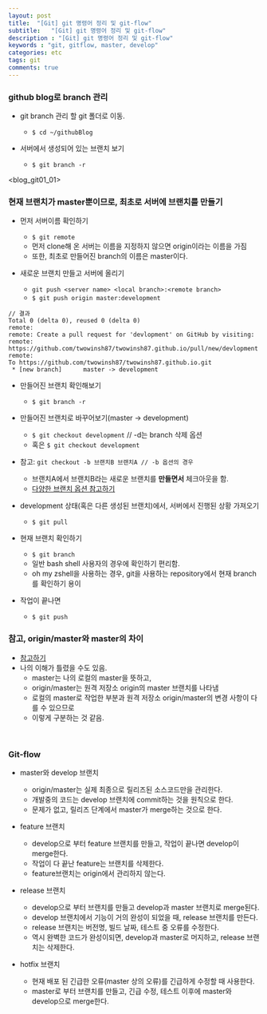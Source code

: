```yaml
---
layout: post
title:  "[Git] git 명령어 정리 및 git-flow"
subtitle:   "[Git] git 명령어 정리 및 git-flow"
description : "[Git] git 명령어 정리 및 git-flow"
keywords : "git, gitflow, master, develop"
categories: etc
tags: git
comments: true
---
```


### github blog로 branch 관리
- git branch 관리 할 git 폴더로 이동.
	- `$ cd ~/githubBlog`

- 서버에서 생성되어 있는 브랜치 보기
	- `$ git branch -r`

<blog_git01_01>

### 현재 브랜치가 master뿐이므로, 최초로 서버에 브랜치를 만들기
- 먼저 서버이름 확인하기
	- `$ git remote`
	- 먼저 clone해 온 서버는 이름을 지정하지 않으면 origin이라는 이름을 가짐
	- 또한, 최초로 만들어진 branch의 이름은 master이다.

- 새로운 브랜치 만들고 서버에 올리기
	- `git push <server name> <local branch>:<remote branch>`
	- `$ git push origin master:development`

```
// 결과
Total 0 (delta 0), reused 0 (delta 0)
remote:
remote: Create a pull request for 'devlopment' on GitHub by visiting:
remote:      https://github.com/twowinsh87/twowinsh87.github.io/pull/new/devlopment
remote:
To https://github.com/twowinsh87/twowinsh87.github.io.git
 * [new branch]      master -> development
```

- 만들어진 브랜치 확인해보기
	- `$ git branch -r`

- 만들어진 브랜치로 바꾸어보기(master -> development)
	- `$ git checkout development` // -d는 branch 삭제 옵션
	- 혹은 `$ git checkout development`

- 참고: `git checkout -b 브랜치B 브랜치A // -b 옵션의 경우`
	- 브랜치A에서 브랜치B라는 새로운 브랜치를 **만들면서** 체크아웃을 함.
	- [다양한 브랜치 옵션 참고하기](https://blog.outsider.ne.kr/572)

- development 상태(혹은 다른 생성된 브랜치)에서, 서버에서 진행된 상황 가져오기
	- `$ git pull`

- 현재 브랜치 확인하기
	- `$ git branch`
	- 일반 bash shell 사용자의 경우에 확인하기 편리함.
	- oh my zshell을 사용하는 경우, git을 사용하는 repository에서 현재 branch를 확인하기 용이

- 작업이 끝나면
	- `$ git push`


### 참고, origin/master와 master의 차이
- [참고하기](https://backlog.com/git-tutorial/kr/stepup/stepup3_1.html)
- 나의 이해가 틀렸을 수도 있음.
	- master는 나의 로컬의 master을 뜻하고,
	- origin/master는 원격 저장소 origin의 master 브랜치를 나타냄
	- 로컬의 master로 작업한 부분과 원격 저장소 origin/master의 변경 사항이 다를 수 있으므로
	- 이렇게 구분하는 것 같음.

<br>

### Git-flow
- master와 develop 브랜치
	- origin/master는 실제 최종으로 릴리즈된 소스코드만을 관리한다.
	- 개발중의 코드는 develop 브랜치에 commit하는 것을 원칙으로 한다.
	- 문제가 없고, 릴리즈 단계에서 master가 merge하는 것으로 한다.

- feature 브랜치
	- develop으로 부터 feature 브랜치를 만들고, 작업이 끝나면 develop이 merge한다.
	- 작업이 다 끝난 feature는 브랜치를 삭제한다.
	- feature브랜치는 origin에서 관리하지 않는다.

- release 브랜치
	- develop으로 부터 브랜치를 만들고 develop과 master 브랜치로 merge된다.
	- develop 브랜치에서 기능이 거의 완성이 되었을 때, release 브랜치를 만든다.
	- release 브랜치는 버전명, 빌드 날짜, 테스트 중 오류를 수정한다.
	- 역시 완벽한 코드가 완성이되면, develop과 master로 머지하고, release 브랜치는 삭제한다.

- hotfix 브랜치
	- 현재 배포 된 긴급한 오류(master 상의 오류)를 긴급하게 수정할 때 사용한다.
	- master로 부터 브랜치를 만들고, 긴급 수정, 테스트 이후에 master와 develop으로 merge한다.
